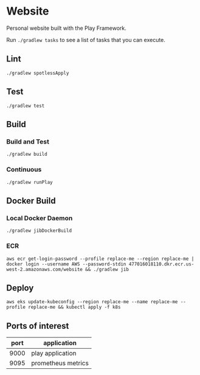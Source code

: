 # Website
Personal website built with the Play Framework.

Run `./gradlew tasks` to see a list of tasks that you can execute.

## Lint
```shell
./gradlew spotlessApply
```

## Test
```shell
./gradlew test
```

## Build
### Build and Test
```shell
./gradlew build
```

### Continuous
```shell
./gradlew runPlay
```

## Docker Build
### Local Docker Daemon
```shell
./gradlew jibDockerBuild
```

### ECR
```shell
aws ecr get-login-password --profile replace-me --region replace-me | docker login --username AWS --password-stdin 477016018110.dkr.ecr.us-west-2.amazonaws.com/website && ./gradlew jib
```

## Deploy
```shell
aws eks update-kubeconfig --region replace-me --name replace-me --profile replace-me && kubectl apply -f k8s
```

## Ports of interest
| port  | application
| ----- | ---
| 9000  | play application
| 9095  | prometheus metrics
